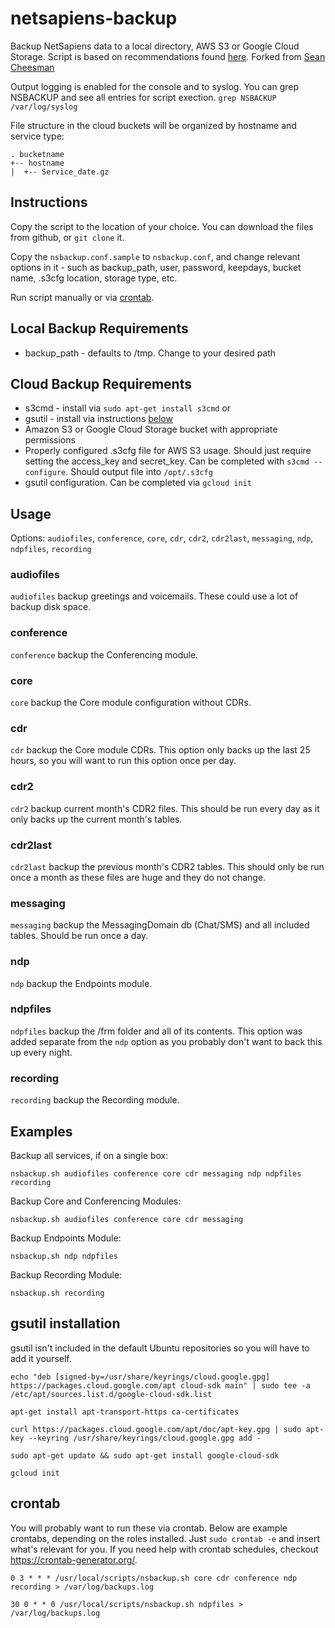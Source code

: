 # netsapiens-backup
Backup NetSapiens data to a local directory, AWS S3 or Google Cloud Storage.  Script is based on recommendations found [here](https://help.netsapiens.com/hc/en-us/articles/205235690-What-Commands-Should-I-Execute-For-Scheduled-Backups-).  Forked from [Sean Cheesman](https://github.com/scheesman) 

Output logging is enabled for the console and to syslog.  You can grep NSBACKUP and see all entries for script exection.  `grep NSBACKUP /var/log/syslog`

File structure in the cloud buckets will be organized by hostname and service type: 
```
. bucketname
+-- hostname
|  +-- Service_date.gz
```
## Instructions
Copy the script to the location of your choice.  You can download the files from github, or `git clone` it.
  
Copy the `nsbackup.conf.sample` to `nsbackup.conf`, and change relevant options in it - such as backup_path, user, password, keepdays, bucket name, .s3cfg location, storage type, etc.  

Run script manually or via [crontab](#crontab).

## Local Backup Requirements
* backup_path - defaults to /tmp. Change to your desired path

## Cloud Backup Requirements
* s3cmd - install via `sudo apt-get install s3cmd`
or
* gsutil - install via instructions [below](#gsutil-installation)
* Amazon S3 or Google Cloud Storage bucket with appropriate permissions
* Properly configured .s3cfg file for AWS S3 usage.  Should just require setting the access_key and secret_key.  Can be completed with `s3cmd --configure`.  Should output file into `/opt/.s3cfg`
* gsutil configuration.  Can be completed via `gcloud init`

## Usage

Options: `audiofiles`, `conference`, `core`, `cdr`, `cdr2`, `cdr2last`, `messaging`, `ndp`, `ndpfiles`, `recording`

### audiofiles
`audiofiles` backup greetings and voicemails. These could use a lot of backup disk space.

### conference
`conference` backup the Conferencing module.

### core
`core` backup the Core module configuration without CDRs.

### cdr
`cdr` backup the Core module CDRs.  This option only backs up the last 25 hours, so you will want to run this option once per day.

### cdr2
`cdr2` backup current month's CDR2 files.  This should be run every day as it only backs up the current month's tables.

### cdr2last
`cdr2last` backup the previous month's CDR2 tables.  This should only be run once a month as these files are huge and they do not change.

### messaging
`messaging` backup the MessagingDomain db (Chat/SMS) and all included tables.  Should be run once a day.

### ndp
`ndp` backup the Endpoints module.

### ndpfiles
`ndpfiles` backup the /frm folder and all of its contents.  This option was added separate from the `ndp` option as you probably don't want to back this up every night.

### recording
`recording` backup the Recording module.

## Examples

Backup all services, if on a single box:

`nsbackup.sh audiofiles conference core cdr messaging ndp ndpfiles recording`

Backup Core and Conferencing Modules:

`nsbackup.sh audiofiles conference core cdr messaging`

Backup Endpoints Module:

`nsbackup.sh ndp ndpfiles`

Backup Recording Module:

`nsbackup.sh recording`

## gsutil installation

gsutil isn't included in the default Ubuntu repositories so you will have to add it yourself.

`echo "deb [signed-by=/usr/share/keyrings/cloud.google.gpg] https://packages.cloud.google.com/apt cloud-sdk main" | sudo tee -a /etc/apt/sources.list.d/google-cloud-sdk.list`

`apt-get install apt-transport-https ca-certificates`

`curl https://packages.cloud.google.com/apt/doc/apt-key.gpg | sudo apt-key --keyring /usr/share/keyrings/cloud.google.gpg add -`

`sudo apt-get update && sudo apt-get install google-cloud-sdk`

`gcloud init`

## crontab
You will probably want to run these via crontab.  Below are example crontabs, depending on the roles installed.  Just `sudo crontab -e` and insert what's relevant for you.  If you need help with crontab schedules, checkout https://crontab-generator.org/.

`0 3 * * * /usr/local/scripts/nsbackup.sh core cdr conference ndp recording > /var/log/backups.log`

`30 0 * * 0 /usr/local/scripts/nsbackup.sh ndpfiles > /var/log/backups.log`
